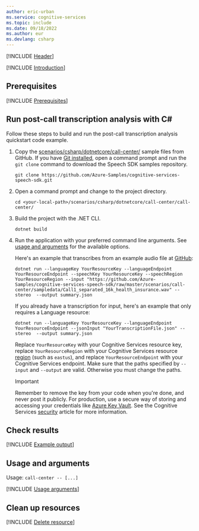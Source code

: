 ```yaml
---
author: eric-urban
ms.service: cognitive-services
ms.topic: include
ms.date: 09/18/2022
ms.author: eur
ms.devlang: csharp
---
```


[!INCLUDE [Header](header.md)]

[!INCLUDE [Introduction](intro.md)]

## Prerequisites

[!INCLUDE [Prerequisites](azure-prerequisites.md)]

## Run post-call transcription analysis with C#

Follow these steps to build and run the post-call transcription analysis quickstart code example.

1. Copy the <a href="https://github.com/Azure-Samples/cognitive-services-speech-sdk/tree/master/scenarios/csharp/dotnetcore/call-center/"  title="Copy the samples"  target="_blank">scenarios/csharp/dotnetcore/call-center/</a> sample files from GitHub. If you have [Git installed](https://git-scm.com/downloads), open a command prompt and run the `git clone` command to download the Speech SDK samples repository.
    ```dotnetcli
    git clone https://github.com/Azure-Samples/cognitive-services-speech-sdk.git
    ```
1. Open a command prompt and change to the project directory.
    ```dotnetcli
    cd <your-local-path>/scenarios/csharp/dotnetcore/call-center/call-center/
    ```
1. Build the project with the .NET CLI.
    ```dotnetcli
    dotnet build
    ```
1. Run the application with your preferred command line arguments. See [usage and arguments](#usage-and-arguments) for the available options. 
    
    Here's an example that transcribes from an example audio file at [GitHub](https://github.com/Azure-Samples/cognitive-services-speech-sdk/raw/master/scenarios/call-center/sampledata/Call1_separated_16k_health_insurance.wav):
    ```dotnetcli
    dotnet run --languageKey YourResourceKey --languageEndpoint YourResourceEndpoint --speechKey YourResourceKey --speechRegion YourResourceRegion --input "https://github.com/Azure-Samples/cognitive-services-speech-sdk/raw/master/scenarios/call-center/sampledata/Call1_separated_16k_health_insurance.wav" --stereo  --output summary.json
    ```
    
    If you already have a transcription for input, here's an example that only requires a Language resource:
    ```dotnetcli
    dotnet run --languageKey YourResourceKey --languageEndpoint YourResourceEndpoint --jsonInput "YourTranscriptionFile.json" --stereo  --output summary.json
    ```
    
    Replace `YourResourceKey` with your Cognitive Services resource key, replace `YourResourceRegion` with your Cognitive Services resource [region](~/articles/cognitive-services/speech-service/regions.md) (such as `eastus`), and replace `YourResourceEndpoint` with your Cognitive Services endpoint. Make sure that the paths specified by `--input` and `--output` are valid. Otherwise you must change the paths.
    > [!IMPORTANT]
    > Remember to remove the key from your code when you're done, and never post it publicly. For production, use a secure way of storing and accessing your credentials like [Azure Key Vault](../../../../../key-vault/general/overview.md). See the Cognitive Services [security](../../../../cognitive-services-security.md) article for more information.


## Check results

[!INCLUDE [Example output](example-output.md)]

## Usage and arguments

Usage: `call-center -- [...]`

[!INCLUDE [Usage arguments](usage-arguments.md)]


## Clean up resources

[!INCLUDE [Delete resource](delete-resource.md)]





